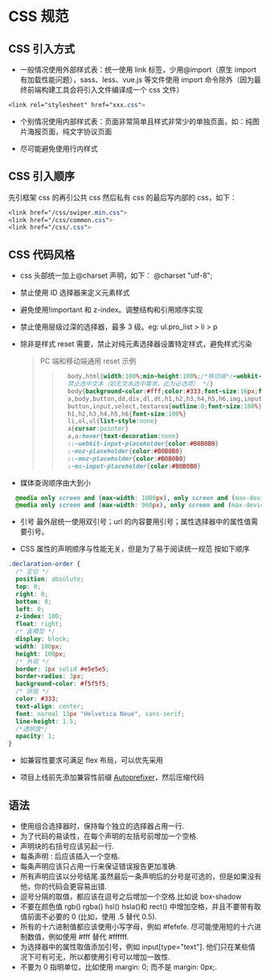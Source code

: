 # CSS 规范

## CSS 引入方式

- 一般情况使用外部样式表：统一使用 link 标签，少用@import（原生 import 有加载性能问题），sass、less、vue.js 等文件使用 import 命令除外（因为最终前端构建工具会将引入文件编译成一个 css 文件）

```CSS
<link rel="stylesheet" href="xxx.css">
```

- 个别情况使用内部样式表：页面非常简单且样式非常少的单独页面，如：纯图片海报页面，纯文字协议页面

- 尽可能避免使用行内样式

## CSS 引入顺序

先引框架 css 的再引公共 css 然后私有 css 的最后写内部的 css，如下：

```CSS
<link href="/css/swiper.min.css">
<link href="/css/common.css">
<link href="/css/.css">
```

## CSS 代码风格

- css 头部统一加上@charset 声明，如下： @charset "utf-8";
- 禁止使用 ID 选择器来定义元素样式
- 避免使用!important 和 z-index。调整结构和引用顺序实现
- 禁止使用层级过深的选择器，最多 3 级。eg: ul.pro_list > li > p
- 除非是样式 reset 需要，禁止对纯元素选择器设置特定样式，避免样式污染

  > PC 端和移动端通用 reset 示例
  >
  > > ```CSS
  > >   body,html{width:100%;min-height:100%;/*移动端*/-webkit-user-select:none;user-select:none/*
  > >   禁止选中文本（如无文本选中需求，此为必选项） */}
  > >   body{background-color:#fff;color:#333;font-size:16px;font-family:PingFangSC-Regular}
  > >   a,body,button,dd,div,dl,dt,h1,h2,h3,h4,h5,h6,img,input,li,ol,p,select,table,td,textarea,th,tr,ul{box-sizing:border-box;margin:0;padding:0;border:0}
  > >   button,input,select,textarea{outline:0;font-size:100%}
  > >   h1,h2,h3,h4,h5,h6{font-size:100%}
  > >   li,ol,ul{list-style:none}
  > >   a{cursor:pointer}
  > >   a,a:hover{text-decoration:none}
  > >   ::-webkit-input-placeholder{color:#B0B0B0}
  > >   :-moz-placeholder{color:#B0B0B0}
  > >   ::-moz-placeholder{color:#B0B0B0}
  > >   :-ms-input-placeholder{color:#B0B0B0}
  > > ```

- 媒体查询顺序由大到小

```CSS
  @media only screen and (max-width: 1080px), only screen and (max-device-width:1080px) {}
  @media only screen and (max-width: 960px), only screen and (max-device-width:960px) { }
```

- 引号 最外层统一使用双引号；url 的内容要用引号；属性选择器中的属性值需要引号。

- CSS 属性的声明顺序与性能无关，但是为了易于阅读统一规范 按如下顺序

```css
.declaration-order {
  /* 定位 */
  position: absolute;
  top: 0;
  right: 0;
  bottom: 0;
  left: 0;
  z-index: 100;
  float: right;
  /* 盒模型 */
  display: block;
  width: 100px;
  height: 100px;
  /* 外观 */
  border: 1px solid #e5e5e5;
  border-radius: 3px;
  background-color: #f5f5f5;
  /* 排版 */
  color: #333;
  text-align: center;
  font: normal 13px "Helvetica Neue", sans-serif;
  line-height: 1.5;
  /*透明度*/
  opacity: 1;
}
```

- 如兼容性要求可满足 flex 布局，可以优先采用

- 项目上线前先添加兼容性前缀 [Autoprefixer](https://autoprefixer.github.io/)，然后压缩代码

## 语法

- 使用组合选择器时，保持每个独立的选择器占用一行.
- 为了代码的易读性，在每个声明的左括号前增加一个空格.
- 声明块的右括号应该另起一行.
- 每条声明 : 后应该插入一个空格.
- 每条声明应该只占用一行来保证错误报告更加准确.
- 所有声明应该以分号结尾.虽然最后一条声明后的分号是可选的，但是如果没有他，你的代码会更容易出错.
- 逗号分隔的取值，都应该在逗号之后增加一个空格.比如说 box-shadow
- 不要在颜色值 rgb() rgba() hsl() hsla()和 rect() 中增加空格，并且不要带有取值前面不必要的 0 (比如，使用 .5 替代 0.5).
- 所有的十六进制值都应该使用小写字母，例如 #fefefe. 尽可能使用短的十六进制数值，例如使用 #fff 替代 #ffffff.
- 为选择器中的属性取值添加引号，例如 input[type="text"]. 他们只在某些情况下可有可无，所以都使用引号可以增加一致性.
- 不要为 0 指明单位，比如使用 margin: 0; 而不是 margin: 0px;.
